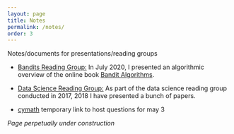 ```yaml
---
layout: page
title: Notes
permalink: /notes/
order: 3
---
```


Notes/documents for presentations/reading groups

* [Bandits Reading Group:](Bandits.html) In July 2020, I presented an algorithmic overview of the online book [Bandit Algorithms](https://banditalgs.com/about/). 

* [Data Science Reading Group:](misc_notes.html) As part of the data science reading group conducted in 2017, 2018 I have presented a bunch of papers.

* [cymath](cymath.html) temporary link to host questions for may 3


*Page perpetually under construction*
